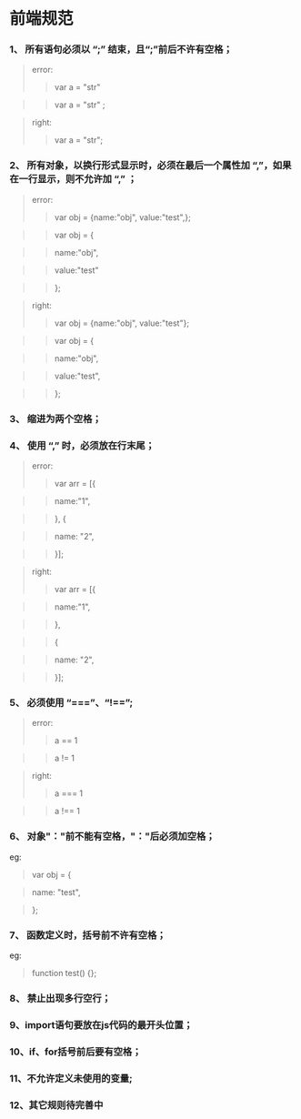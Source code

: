 # 前端规范

### 1、	所有语句必须以 “;” 结束，且“;”前后不许有空格；
>error:
>> var a = "str"

>> var a = "str" ;

>right:
>> var a = "str";

### 2、	所有对象，以换行形式显示时，必须在最后一个属性加 “,”，如果在一行显示，则不允许加 “,” ；
>error:
>> var obj = {name:"obj", value:"test",};

>> var obj = {

>>    name:"obj",

>>    value:"test"

>>   };

>right:
>>var obj = {name:"obj", value:"test"};

>> var obj = {

>>    name:"obj",

>>    value:"test",

>>   };

### 3、	缩进为两个空格；
### 4、	使用 “,” 时，必须放在行末尾；
>error:
>> var arr = [{

>>   name:"1",

>> }, {

>>   name: "2",

>> }];

>right:
>> var arr = [{

>>   name:"1",

>> },

>> {

>>   name: "2",

>> }];

### 5、	必须使用 “===”、“!==”;
>error:
>> a == 1

>> a != 1

>right:
>> a === 1

>> a !== 1

### 6、	对象"："前不能有空格，"："后必须加空格；
eg:
> var obj = {

> name: "test",

>};

### 7、	函数定义时，括号前不许有空格；
eg:
> function test() {};

### 8、	禁止出现多行空行；

### 9、import语句要放在js代码的最开头位置；

### 10、if、for括号前后要有空格；

### 11、不允许定义未使用的变量;

### 12、其它规则待完善中
